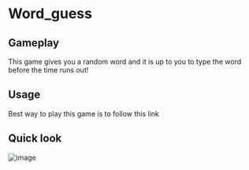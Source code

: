 # Word_guess

## Gameplay
This game gives you a random word and it is up to you to type the word before the time runs out! 

## Usage
Best way to play this game is to follow this link 

## Quick look
![image](https://user-images.githubusercontent.com/100871996/161449990-ea431368-16bf-419d-9b1c-c3578aef83a4.png)

